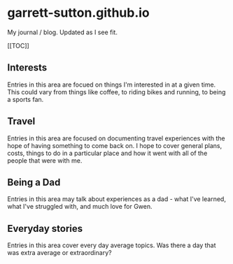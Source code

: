 # garrett-sutton.github.io
My journal / blog. Updated as I see fit.

[[TOC]]

## Interests
Entries in this area are focued on things I'm interested in at a given time. This could vary 
from things like coffee, to riding bikes and running, to being a sports fan.

## Travel
Entries in this area are focused on documenting travel experiences with the hope of 
having something to come back on. I hope to cover general plans, costs, things to do 
in a particular place and how it went with all of the people that were with me. 

## Being a Dad
Entries in this area may talk about experiences as a dad - what I've learned, what I've struggled with,
and much love for Gwen.

## Everyday stories
Entries in this area cover every day average topics. Was there a day that was extra
average or extraordinary?